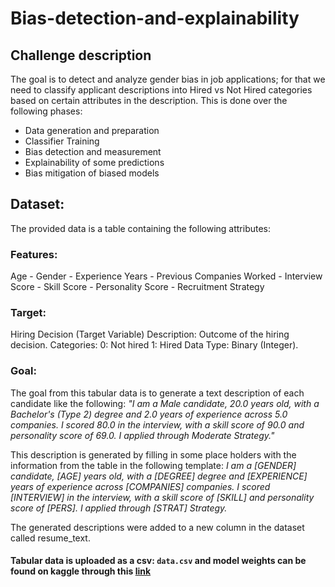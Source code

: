 # Bias-detection-and-explainability
## Challenge description
The goal is to detect and analyze gender bias in job applications; for that we need to classify applicant descriptions into Hired vs Not Hired categories based on certain attributes in the description. 
This is done over the following phases:
- Data generation and preparation
- Classifier Training 
- Bias detection and measurement 
- Explainability of some predictions
- Bias mitigation of biased models
## Dataset:
The provided data is a table containing the following attributes:
### Features:
Age - Gender - Experience Years - Previous Companies Worked - Interview Score - Skill Score - Personality Score - Recruitment Strategy
### Target:
Hiring Decision (Target Variable)
Description: Outcome of the hiring decision.
Categories:
0: Not hired
1: Hired
Data Type: Binary (Integer).
### Goal:
The goal from this tabular data is to generate a text description of each candidate like the following:
 *"I am a Male candidate, 20.0 years old, with a Bachelor's (Type 2) degree and 2.0 years of experience across 5.0 companies. I scored 80.0 in the interview, with a skill score of 90.0 and personality score of 69.0. I applied through Moderate Strategy."*

This description is generated by filling in some place holders with the information from the table in the following template:
*I am a [GENDER] candidate, [AGE] years old, with a [DEGREE] degree and [EXPERIENCE] years of experience across [COMPANIES] companies. I scored [INTERVIEW] in the interview, with a skill score of [SKILL] and personality score of [PERS]. I applied through [STRAT] Strategy.*

The generated descriptions were added to a new column in the dataset called resume_text.

#### Tabular data is uploaded as a csv: `data.csv` and model weights can be found on kaggle through this <a href="">link</a>
